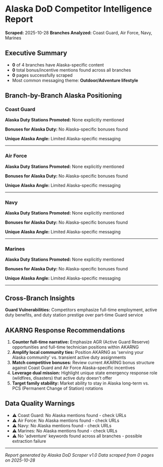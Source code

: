 # Alaska DoD Competitor Intelligence Report
**Scraped:** 2025-10-28
**Branches Analyzed:** Coast Guard, Air Force, Navy, Marines

## Executive Summary

- **0** of 4 branches have Alaska-specific content
- **0** total bonus/incentive mentions found across all branches
- **0** pages successfully scraped
- Most common messaging theme: **Outdoor/Adventure lifestyle**

## Branch-by-Branch Alaska Positioning

### Coast Guard

**Alaska Duty Stations Promoted:** None explicitly mentioned

**Bonuses for Alaska Duty:** No Alaska-specific bonuses found

**Unique Alaska Angle:** Limited Alaska-specific messaging

---

### Air Force

**Alaska Duty Stations Promoted:** None explicitly mentioned

**Bonuses for Alaska Duty:** No Alaska-specific bonuses found

**Unique Alaska Angle:** Limited Alaska-specific messaging

---

### Navy

**Alaska Duty Stations Promoted:** None explicitly mentioned

**Bonuses for Alaska Duty:** No Alaska-specific bonuses found

**Unique Alaska Angle:** Limited Alaska-specific messaging

---

### Marines

**Alaska Duty Stations Promoted:** None explicitly mentioned

**Bonuses for Alaska Duty:** No Alaska-specific bonuses found

**Unique Alaska Angle:** Limited Alaska-specific messaging

---

## Cross-Branch Insights

**Guard Vulnerabilities:** Competitors emphasize full-time employment, active duty benefits, and duty station prestige over part-time Guard service

## AKARNG Response Recommendations

1. **Counter full-time narrative:** Emphasize AGR (Active Guard Reserve) opportunities and full-time technician positions within AKARNG
2. **Amplify local community ties:** Position AKARNG as 'serving your Alaska community' vs. transient active duty assignments
3. **Match competitive bonuses:** Review current AKARNG bonus structure against Coast Guard and Air Force Alaska-specific incentives
4. **Leverage dual mission:** Highlight unique state emergency response role (wildfires, disasters) that active duty doesn't offer
5. **Target family stability:** Market ability to stay in Alaska long-term vs. PCS (Permanent Change of Station) rotations

## Data Quality Warnings

- ⚠ Coast Guard: No Alaska mentions found - check URLs
- ⚠ Air Force: No Alaska mentions found - check URLs
- ⚠ Navy: No Alaska mentions found - check URLs
- ⚠ Marines: No Alaska mentions found - check URLs
- ⚠ No 'adventure' keywords found across all branches - possible extraction failure

---
*Report generated by Alaska DoD Scraper v1.0*
*Data scraped from 0 pages on 2025-10-28*
